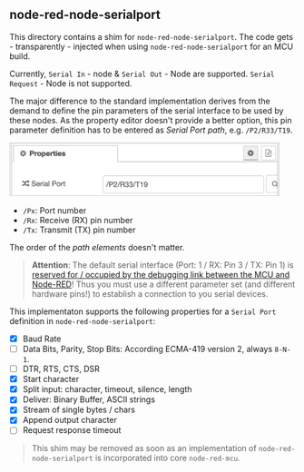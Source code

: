 ## node-red-node-serialport

This directory contains a shim for `node-red-node-serialport`.
The code gets - transparently - injected when using `node-red-node-serialport` for an MCU build.

Currently, `Serial In` - node & `Serial Out` - Node are supported.
`Serial Request` - Node is not supported.

The major difference to the standard implementation derives from the demand to define the pin parameters of the serial interface to be used by these nodes.
As the property editor doesn't provide a better option, this pin parameter definition has to be entered as _Serial Port path_, e.g. `/P2/R33/T19`.

<img alt="serial_port_path" src="portpath.png"
    style="min-width: 474px; width: 474px; align: center; border: 1px solid lightgray;"/>

* `/Px`: Port number
* `/Rx`: Receive (RX) pin number
* `/Tx`: Transmit (TX) pin number

The order of the _path elements_ doesn't matter.

> **Attention**: The default serial interface (Port: 1 / RX: Pin 3 / TX: Pin 1) is [reserved for / occupied by the debugging link between the MCU and Node-RED](https://github.com/Moddable-OpenSource/moddable/issues/1226#issuecomment-1823361637)! Thus you must use a different parameter set (and different hardware pins!) to establish a connection to you serial devices.

This implementaton supports the following properties for a `Serial Port` definition in `node-red-node-serialport`:

- [x] Baud Rate
- [ ] Data Bits, Parity, Stop Bits: According ECMA-419 version 2, always `8-N-1`. 
- [ ] DTR, RTS, CTS, DSR
- [x] Start character
- [x] Split input: character, timeout, silence, length
- [x] Deliver: Binary Buffer, ASCII strings
- [x] Stream of single bytes / chars 
- [x] Append output character
- [ ] Request response timeout

> This shim may be removed as soon as an implementation of `node-red-node-serialport` is incorporated into core `node-red-mcu`.


